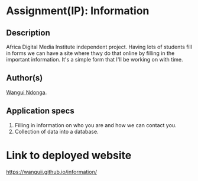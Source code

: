 # Assignment(IP): Information

## Description
Africa Digital Media Institute  independent project. Having lots of students fill in forms we can have a site where thwy do that online by filling in the important information. It's a simple form that I'll be working on with time.

## Author(s)
[Wangui Ndonga](https://github.com/wanguii).

## Application specs
1. Filling in information on who you are and how we can contact you.
2. Collection of data into a database.


# Link to deployed website
https://wanguii.github.io/information/
